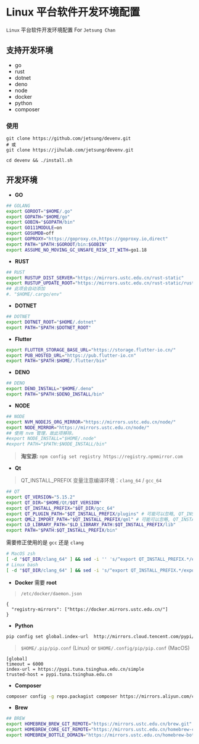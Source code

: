 # Linux 平台软件开发环境配置

`Linux` 平台软件开发环境配置 For `Jetsung Chan`

## 支持开发环境
- go
- rust
- dotnet
- deno
- node
- docker
- python
- composer

### 使用
```
git clone https://github.com/jetsung/devenv.git
# 或
git clone https://jihulab.com/jetsung/devenv.git

cd devenv && ./install.sh
```

## 开发环境
- **GO**
```sh
## GOLANG
export GOROOT="$HOME/.go"
export GOPATH="$HOME/go"
export GOBIN="$GOPATH/bin"
export GO111MODULE=on
export GOSUMDB=off
export GOPROXY="https://goproxy.cn,https://goproxy.io,direct"
export PATH="$PATH:$GOROOT/bin:$GOBIN"
export ASSUME_NO_MOVING_GC_UNSAFE_RISK_IT_WITH=go1.18
```

- **RUST**
```sh
## RUST
export RUSTUP_DIST_SERVER="https://mirrors.ustc.edu.cn/rust-static"
export RUSTUP_UPDATE_ROOT="https://mirrors.ustc.edu.cn/rust-static/rustup"
## 此项会自动添加
#. "$HOME/.cargo/env"
```

- **DOTNET**
```sh
## DOTNET
export DOTNET_ROOT="$HOME/.dotnet"
export PATH="$PATH:$DOTNET_ROOT"
```

- **Flutter**
```bash
export FLUTTER_STORAGE_BASE_URL="https://storage.flutter-io.cn/"
export PUB_HOSTED_URL="https://pub.flutter-io.cn"
export PATH="$PATH:$HOME/.flutter/bin"
```

- **DENO**
```sh
## DENO
export DENO_INSTALL="$HOME/.deno"
export PATH="$PATH:$DENO_INSTALL/bin"
```

- **NODE**
```sh
## NODE
export NVM_NODEJS_ORG_MIRROR="https://mirrors.ustc.edu.cn/node/"
export NODE_MIRROR="https://mirrors.ustc.edu.cn/node/"
## 使用 nvm 管理，故此项移除。
#export NODE_INSTALL="$HOME/.node"
#export PATH="$PATH:$NODE_INSTALL/bin"
```
> **淘宝源:** `npm config set registry https://registry.npmmirror.com`

- **Qt**
> QT_INSTALL_PREFIX 变量注意编译环境：`clang_64` / `gcc_64`   
```sh
## QT
export QT_VERSION="5.15.2"
export QT_DIR="$HOME/Qt/$QT_VERSION"
export QT_INSTALL_PREFIX="$QT_DIR/gcc_64"
export QT_PLUGIN_PATH="$QT_INSTALL_PREFIX/plugins" # 可能可以忽略, QT_INSTALL_PLUGINS
export QML2_IMPORT_PATH="$QT_INSTALL_PREFIX/qml" # 可能可以忽略, QT_INSTALL_QML
export LD_LIBRARY_PATH="$LD_LIBRARY_PATH:$QT_INSTALL_PREFIX/lib"
export PATH="$PATH:$QT_INSTALL_PREFIX/bin"
```
需要修正使用的是 `gcc` 还是 `clang`
```bash
# MacOS zsh
[ -d "$QT_DIR/clang_64" ] && sed -i '' 's/^export QT_INSTALL_PREFIX.*/export QT_INSTALL_PREFIX="$QT_DIR\/clang_64"/' ~/.zshrc
# Linux bash
[ -d "$QT_DIR/clang_64" ] && sed -i 's/^export QT_INSTALL_PREFIX.*/export QT_INSTALL_PREFIX="$QT_DIR\/clang_64"/' ~/.bashrc
```

- **Docker**
需要 **root**
> `/etc/docker/daemon.json`
```
{
  "registry-mirrors": ["https://docker.mirrors.ustc.edu.cn/"]
}
```

- **Python**
```bash
pip config set global.index-url  http://mirrors.cloud.tencent.com/pypi/simple  --trusted-host mirrors.cloud.tencent.com
```

> `$HOME/.pip/pip.conf` (Linux) or `$HOME/.config/pip/pip.conf` (MacOS)
```
[global]
timeout = 6000
index-url = https://pypi.tuna.tsinghua.edu.cn/simple
trusted-host = pypi.tuna.tsinghua.edu.cn
```

- **Composer**
```sh
composer config -g repo.packagist composer https://mirrors.aliyun.com/composer/
```

- **Brew**
```sh
## BREW
export HOMEBREW_BREW_GIT_REMOTE="https://mirrors.ustc.edu.cn/brew.git"
export HOMEBREW_CORE_GIT_REMOTE="https://mirrors.ustc.edu.cn/homebrew-core.git"
export HOMEBREW_BOTTLE_DOMAIN="https://mirrors.ustc.edu.cn/homebrew-bottles"
```
